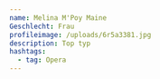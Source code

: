 ```yaml
---
name: Melina M'Poy Maine
Geschlecht: Frau
profileimage: /uploads/6r5a3381.jpg
description: Top typ
hashtags:
  - tag: Opera
---
```


